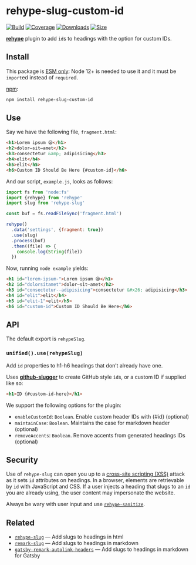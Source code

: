 # rehype-slug-custom-id

[![Build][build-badge]][build]
[![Coverage][coverage-badge]][coverage]
[![Downloads][downloads-badge]][downloads]
[![Size][size-badge]][size]

[**rehype**][rehype] plugin to add `id`s to headings with the option for custom IDs.

## Install

This package is [ESM only](https://gist.github.com/sindresorhus/a39789f98801d908bbc7ff3ecc99d99c):
Node 12+ is needed to use it and it must be `import`ed instead of `require`d.

[npm][]:

```sh
npm install rehype-slug-custom-id
```

## Use

Say we have the following file, `fragment.html`:

```html
<h1>Lorem ipsum 😪</h1>
<h2>dolor—sit—amet</h2>
<h3>consectetur &amp; adipisicing</h3>
<h4>elit</h4>
<h5>elit</h5>
<h6>Custom ID Should Be Here {#custom-id}</h6>
```

And our script, `example.js`, looks as follows:

```js
import fs from 'node:fs'
import {rehype} from 'rehype'
import slug from 'rehype-slug'

const buf = fs.readFileSync('fragment.html')

rehype()
  .data('settings', {fragment: true})
  .use(slug)
  .process(buf)
  .then((file) => {
    console.log(String(file))
  })
```

Now, running `node example` yields:

```html
<h1 id="lorem-ipsum-">Lorem ipsum 😪</h1>
<h2 id="dolorsitamet">dolor—sit—amet</h2>
<h3 id="consectetur--adipisicing">consectetur &#x26; adipisicing</h3>
<h4 id="elit">elit</h4>
<h5 id="elit-1">elit</h5>
<h6 id="custom-id">Custom ID Should Be Here</h6>
```

## API

The default export is `rehypeSlug`.

### `unified().use(rehypeSlug)`

Add `id` properties to h1-h6 headings that don’t already have one.

Uses [**github-slugger**][ghslug] to create GitHub style `id`s, or a custom ID if supplied like so:

```html
<h1>ID {#custom-id-here}</h1>
```

We support the following options for the plugin:

- `enableCustomId`: `Boolean`. Enable custom header IDs with {#id} (optional)
- `maintainCase`: `Boolean`. Maintains the case for markdown header (optional)
- `removeAccents`: `Boolean`. Remove accents from generated headings IDs (optional)

## Security

Use of `rehype-slug` can open you up to a [cross-site scripting (XSS)][xss]
attack as it sets `id` attributes on headings.
In a browser, elements are retrievable by `id` with JavaScript and CSS.
If a user injects a heading that slugs to an `id` you are already using,
the user content may impersonate the website.

Always be wary with user input and use [`rehype-sanitize`][sanitize].

## Related

* [`rehype-slug`](https://github.com/rehypejs/rehype-slug)
  — Add slugs to headings in html
* [`remark-slug`](https://github.com/wooorm/remark-slug)
    — Add slugs to headings in markdown
* [`gatsby-remark-autolink-headers`](https://github.com/gatsbyjs/gatsby/tree/master/packages/gatsby-remark-autolink-headers)
    — Add slugs to headings in markdown for Gatsby

<!-- Definitions -->

[build-badge]: https://github.com/unicorn-utterances/rehype-slug-custom-id/workflows/main/badge.svg

[build]: https://github.com/unicorn-utterances/rehype-slug-custom-id/actions

[coverage-badge]: https://img.shields.io/codecov/c/github/unicorn-utterances/rehype-slug-custom-id.svg

[coverage]: https://codecov.io/github/unicorn-utterances/rehype-slug-custom-id

[downloads-badge]: https://img.shields.io/npm/dm/rehype-slug-custom-id.svg

[downloads]: https://www.npmjs.com/package/rehype-slug-custom-id

[size-badge]: https://img.shields.io/bundlephobia/minzip/rehype-slug-custom-id.svg

[size]: https://bundlephobia.com/result?p=rehype-slug-custom-id

[npm]: https://docs.npmjs.com/cli/install

[license]: license

[rehype]: https://github.com/rehypejs/rehype

[ghslug]: https://github.com/Flet/github-slugger

[xss]: https://en.wikipedia.org/wiki/Cross-site_scripting

[sanitize]: https://github.com/rehypejs/rehype-sanitize
